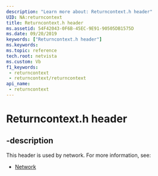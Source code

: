 ```yaml
---
description: "Learn more about: Returncontext.h header"
UID: NA:returncontext
title: Returncontext.h header
ms.assetid: 54F42043-0F6B-45EC-9E91-90505DB1575D
ms.date: 09/20/2019
keywords: ["Returncontext.h header"]
ms.keywords: 
ms.topic: reference
tech.root: netvista
ms.custom: Vb
f1_keywords:
 - returncontext
 - returncontext/returncontext
api_name:
 - returncontext
---
```


# Returncontext.h header


## -description

This header is used by network. For more information, see:

- [Network](../_netvista/index.md)

